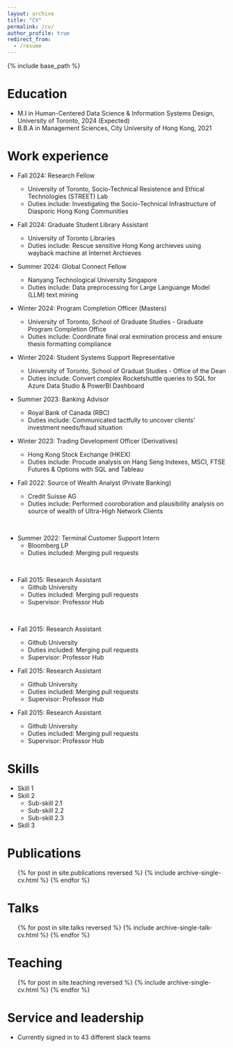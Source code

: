 ```yaml
---
layout: archive
title: "CV"
permalink: /cv/
author_profile: true
redirect_from:
  - /resume
---
```


{% include base_path %}

Education
======
* M.I in Human-Centered Data Science & Information Systems Design, University of Toronto, 2024 (Expected)
* B.B.A in Management Sciences, City University of Hong Kong, 2021<br/>

Work experience
======
* Fall 2024: Research Fellow
  * University of Toronto, Socio-Technical Resistence and Ethical Technologies (STREET) Lab
  * Duties include: Investigating the Socio-Technical Infrastructure of Diasporic Hong Kong Communities<br/>

* Fall 2024: Graduate Student Library Assistant
  * University of Toronto Libraries
  * Duties include: Rescue sensitive Hong Kong archieves using wayback machine at Internet Archieves <br/>

* Summer 2024: Global Connect Fellow
  * Nanyang Technological University Singapore
  * Duties include: Data preprocessing for Large Languange Model (LLM) text mining<br/>

* Winter 2024: Program Completion Officer (Masters)
  * University of Toronto, School of Graduate Studies - Graduate Program Completion Office
  * Duties include: Coordinate final oral exmination process and ensure thesis formatting compliance<br/>

* Winter 2024: Student Systems Support Representative
  * University of Toronto, School of Graduat Studies -  Office of the Dean
  * Duties include: Convert complex Rocketshuttle queries to SQL for Azure Data Studio & PowerBI Dashboard<br/>

* Summer 2023: Banking Advisor
  * Royal Bank of Canada (RBC)
  * Duties include: Communicated tactfully to uncover clients' investment needs/fraud situation<br/>

* Winter 2023: Trading Development Officer (Derivatives) 
  * Hong Kong Stock Exchange (HKEX)
  * Duties include: Procude analysis on Hang Seng Indexes, MSCI, FTSE Futures & Options with SQL and Tableau<br/>

* Fall 2022: Source of Wealth Analyst (Private Banking)
  * Credit Suisse AG
  * Duties include: Performed cooroboration and plausibility analysis on source of wealth of Ultra-High Network Clients

<br/>

* Summer 2022: Terminal Customer Support Intern
  * Bloomberg LP
  * Duties included: Merging pull requests

<br/>


* Fall 2015: Research Assistant
  * Github University
  * Duties included: Merging pull requests
  * Supervisor: Professor Hub

<br/>


* Fall 2015: Research Assistant
  * Github University
  * Duties included: Merging pull requests
  * Supervisor: Professor Hub

* Fall 2015: Research Assistant
  * Github University
  * Duties included: Merging pull requests
  * Supervisor: Professor Hub

* Fall 2015: Research Assistant
  * Github University
  * Duties included: Merging pull requests
  * Supervisor: Professor Hub








Skills
======
* Skill 1
* Skill 2
  * Sub-skill 2.1
  * Sub-skill 2.2
  * Sub-skill 2.3
* Skill 3

Publications
======
  <ul>{% for post in site.publications reversed %}
    {% include archive-single-cv.html %}
  {% endfor %}</ul>
  
Talks
======
  <ul>{% for post in site.talks reversed %}
    {% include archive-single-talk-cv.html  %}
  {% endfor %}</ul>
  
Teaching
======
  <ul>{% for post in site.teaching reversed %}
    {% include archive-single-cv.html %}
  {% endfor %}</ul>
  
Service and leadership
======
* Currently signed in to 43 different slack teams
